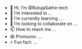 - 👋 Hi, I’m @RutujaSathe-tech
- 👀 I’m interested in ...
- 🌱 I’m currently learning ...
- 💞️ I’m looking to collaborate on ...
- 📫 How to reach me ...
- 😄 Pronouns: ...
- ⚡ Fun fact: ...

<!---
RutujaSathe-tech/RutujaSathe-tech is a ✨ special ✨ repository because its `README.md` (this file) appears on your GitHub profile.
You can click the Preview link to take a look at your changes.
--->
